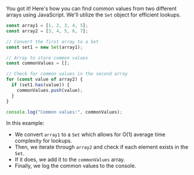 You got it! Here's how you can find common values from two different arrays using JavaScript. We'll utilize the `Set` object for efficient lookups.

```javascript
const array1 = [1, 2, 3, 4, 5];
const array2 = [3, 4, 5, 6, 7];

// Convert the first array to a Set
const set1 = new Set(array1);

// Array to store common values
const commonValues = [];

// Check for common values in the second array
for (const value of array2) {
  if (set1.has(value)) {
    commonValues.push(value);
  }
}

console.log("Common values:", commonValues);
```

In this example:
- We convert `array1` to a `Set` which allows for O(1) average time complexity for lookups.
- Then, we iterate through `array2` and check if each element exists in the `Set`.
- If it does, we add it to the `commonValues` array.
- Finally, we log the common values to the console.
